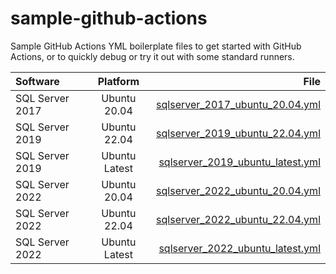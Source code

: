 sample-github-actions
===

Sample GitHub Actions YML boilerplate files to get started with GitHub Actions,
or to quickly debug or try it out with some standard runners.

| Software              | Platform | File |
| :---------------- | :------: | ----: |
| SQL Server 2017        |   Ubuntu 20.04  | [sqlserver_2017_ubuntu_20.04.yml](.github/workflows/sqlserver_2017_ubuntu_20.04.yml) |
| SQL Server 2019           |   Ubuntu 22.04  | [sqlserver_2019_ubuntu_22.04.yml](.github/workflows/sqlserver_2019_ubuntu_22.04.yml) |
| SQL Server 2019           |   Ubuntu Latest  | [sqlserver_2019_ubuntu_latest.yml](.github/workflows/sqlserver_2019_ubuntu_latest.yml) |
| SQL Server 2022    |  Ubuntu 20.04   | [sqlserver_2022_ubuntu_20.04.yml](.github/workflows/sqlserver_2022_ubuntu_20.04.yml) |
| SQL Server 2022    |  Ubuntu 22.04   | [sqlserver_2022_ubuntu_22.04.yml](.github/workflows/sqlserver_2022_ubuntu_22.04.yml) |
| SQL Server 2022    |  Ubuntu Latest   | [sqlserver_2022_ubuntu_latest.yml](.github/workflows/sqlserver_2022_ubuntu_latest.yml) |
